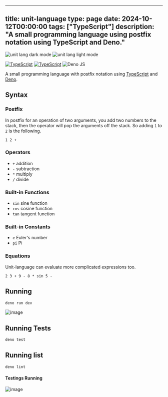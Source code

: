 
---
title: unit-language
type: page
date: 2024-10-12T00:00:00
tags: ["TypeScript"]
description: "A small programming language using postfix notation using TypeScript and Deno."
---


![unit lang dark mode](https://github.com/user-attachments/assets/2feae9fc-35cc-4fc1-9e34-1f4cc85f5d61#gh-dark-mode-only)
![unit lang light mode](https://github.com/user-attachments/assets/2200f691-db60-4e06-832a-160bf62bde62#gh-light-mode-only)

[![TypeScript](https://img.shields.io/github/actions/workflow/status/jakeroggenbuck/unit-language/deno.yml?branch=main&style=for-the-badge)](https://github.com/JakeRoggenbuck/unit-language/actions)
[![TypeScript](https://img.shields.io/badge/typescript-%23007ACC.svg?style=for-the-badge&logo=typescript&logoColor=white)](https://github.com/JakeRoggenbuck?tab=repositories&q=&type=&language=typescript)
![Deno JS](https://img.shields.io/badge/deno%20js-000000?style=for-the-badge&logo=deno&logoColor=white)

A small programming language with postfix notation using [TypeScript](https://www.typescriptlang.org/) and [Deno](https://deno.com/).

## Syntax

### Postfix
In postfix for an operation of two arguments, you add two numbers to the stack, then the operator will pop the arguments off the stack. So adding `1` to `2` is the following.
```
1 2 +
```

### Operators
- `+` addition
- `-` subtraction
- `*` multiply
- `/` divide

### Built-in Functions
- `sin` sine function
- `cos` cosine function
- `tan` tangent function

### Built-in Constants
- `e` Euler's number
- `pi` Pi

### Equations
Unit-language can evaluate more complicated expressions too. 
```
2 3 + 9 - 8 * sin 5 -
```

## Running
```sh
deno run dev
```

![image](https://github.com/user-attachments/assets/dfc55adc-6edc-4fb6-b061-7bf36597abaa)

## Running Tests
```sh
deno test
```

## Running list
```sh
deno lint
```

#### Testings Running

![image](https://github.com/user-attachments/assets/9370b25e-6895-473b-8409-0900d81caab5)
